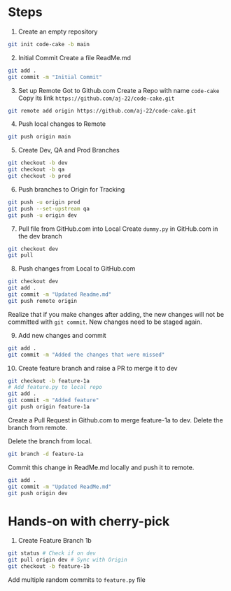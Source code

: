 # Steps

1. Create an empty repository
```sh
git init code-cake -b main
```

2. Initial Commit
Create a file ReadMe.md
```sh
git add .
git commit -m "Initial Commit"
```

3. Set up Remote
Got to Github.com
Create a Repo with name `code-cake`
Copy its link `https://github.com/aj-22/code-cake.git`
```sh
git remote add origin https://github.com/aj-22/code-cake.git
```

4. Push local changes to Remote
```sh
git push origin main
```

5. Create Dev, QA and Prod Branches
```sh
git checkout -b dev
git checkout -b qa
git checkout -b prod
```

6. Push branches to Origin for Tracking
```sh
git push -u origin prod
git push --set-upstream qa
git push -u origin dev
```

7. Pull file from GitHub.com into Local
Create `dummy.py` in GitHub.com in the dev branch
```sh
git checkout dev
git pull
```

8. Push changes from Local to GitHub.com
```sh
git checkout dev
git add .
git commit -m "Updated Readme.md"
git push remote origin 
```

Realize that if you make changes after adding, the new changes will not be committed with `git commit`.
New changes need to be staged again.

9. Add new changes and commit
```sh
git add .
git commit -m "Added the changes that were missed"
```

10. Create feature branch and raise a PR to merge it to dev
```sh
git checkout -b feature-1a
# Add feature.py to local repo
git add .
git commit -m "Added feature"
git push origin feature-1a
```
Create a Pull Request in Github.com to merge feature-1a to dev. Delete the branch from remote.

Delete the branch from local.
```sh
git branch -d feature-1a
```
Commit this change in ReadMe.md locally and push it to remote.
```sh
git add .
git commit -m "Updated ReadMe.md"
git push origin dev
```

# Hands-on with cherry-pick

1. Create Feature Branch 1b
```sh
git status # Check if on dev
git pull origin dev # Sync with Origin
git checkout -b feature-1b
```
Add multiple random commits to `feature.py` file